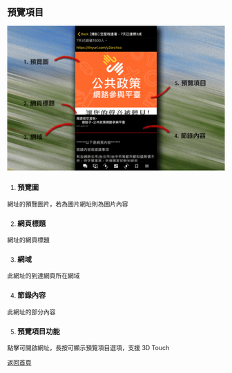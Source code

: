 ## 預覽項目

![Image of Preview Item](../v1/images/preview_item.png) 

1. ### 預覽圖
網址的預覽圖片，若為圖片網址則為圖片內容

2. ### 網頁標題
網址的網頁標題

3. ### 網域
此網址的到達網頁所在網域

4. ### 節錄內容
此網址的部分內容

5. ### 預覽項目功能
點擊可開啟網址，長按可顯示預覽項目選項，支援 3D Touch  
  
[返回首頁](https://kimieno.github.io/ios.pitt) 
